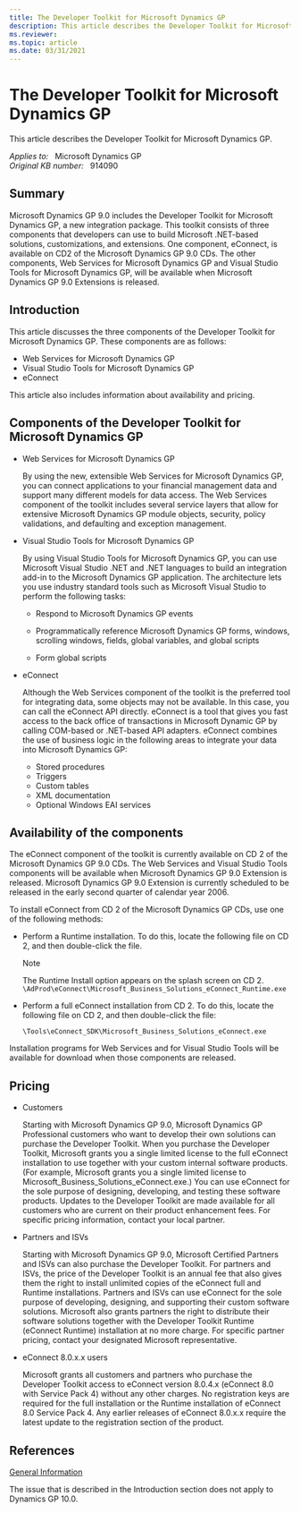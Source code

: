 ```yaml
---
title: The Developer Toolkit for Microsoft Dynamics GP
description: This article describes the Developer Toolkit for Microsoft Dynamics GP.
ms.reviewer: 
ms.topic: article
ms.date: 03/31/2021
---
```

# The Developer Toolkit for Microsoft Dynamics GP

This article describes the Developer Toolkit for Microsoft Dynamics GP.

_Applies to:_ &nbsp; Microsoft Dynamics GP  
_Original KB number:_ &nbsp; 914090

## Summary

Microsoft Dynamics GP 9.0 includes the Developer Toolkit for Microsoft Dynamics GP, a new integration package. This toolkit consists of three components that developers can use to build Microsoft .NET-based solutions, customizations, and extensions. One component, eConnect, is available on CD2 of the Microsoft Dynamics GP 9.0 CDs. The other components, Web Services for Microsoft Dynamics GP and Visual Studio Tools for Microsoft Dynamics GP, will be available when Microsoft Dynamics GP 9.0 Extensions is released.

## Introduction

This article discusses the three components of the Developer Toolkit for Microsoft Dynamics GP. These components are as follows:

- Web Services for Microsoft Dynamics GP
- Visual Studio Tools for Microsoft Dynamics GP
- eConnect

This article also includes information about availability and pricing.

## Components of the Developer Toolkit for Microsoft Dynamics GP

- Web Services for Microsoft Dynamics GP

  By using the new, extensible Web Services for Microsoft Dynamics GP, you can connect applications to your financial management data and support many different models for data access. The Web Services component of the toolkit includes several service layers that allow for extensive Microsoft Dynamics GP module objects, security, policy validations, and defaulting and exception management.

- Visual Studio Tools for Microsoft Dynamics GP

  By using Visual Studio Tools for Microsoft Dynamics GP, you can use Microsoft Visual Studio .NET and .NET languages to build an integration add-in to the Microsoft Dynamics GP application. The architecture lets you use industry standard tools such as Microsoft Visual Studio to perform the following tasks:

  - Respond to Microsoft Dynamics GP events

  - Programmatically reference Microsoft Dynamics GP forms, windows, scrolling windows, fields, global variables, and global scripts

  - Form global scripts

- eConnect

  Although the Web Services component of the toolkit is the preferred tool for integrating data, some objects may not be available. In this case, you can call the eConnect API directly. eConnect is a tool that gives you fast access to the back office of transactions in Microsoft Dynamic GP by calling COM-based or .NET-based API adapters. eConnect combines the use of business logic in the following areas to integrate your data into Microsoft Dynamics GP:

  - Stored procedures
  - Triggers
  - Custom tables
  - XML documentation
  - Optional Windows EAI services

## Availability of the components

The eConnect component of the toolkit is currently available on CD 2 of the Microsoft Dynamics GP 9.0 CDs. The Web Services and Visual Studio Tools components will be available when Microsoft Dynamics GP 9.0 Extension is released. Microsoft Dynamics GP 9.0 Extension is currently scheduled to be released in the early second quarter of calendar year 2006.

To install eConnect from CD 2 of the Microsoft Dynamics GP CDs, use one of the following methods:

- Perform a Runtime installation. To do this, locate the following file on CD 2, and then double-click the file.

   > [!NOTE]
   > The Runtime Install option appears on the splash screen on CD 2.
   > `\AdProd\eConnect\Microsoft_Business_Solutions_eConnect_Runtime.exe`

- Perform a full eConnect installation from CD 2. To do this, locate the following file on CD 2, and then double-click the file:

   `\Tools\eConnect_SDK\Microsoft_Business_Solutions_eConnect.exe`

Installation programs for Web Services and for Visual Studio Tools will be available for download when those components are released.

## Pricing

- Customers

  Starting with Microsoft Dynamics GP 9.0, Microsoft Dynamics GP Professional customers who want to develop their own solutions can purchase the Developer Toolkit. When you purchase the Developer Toolkit, Microsoft grants you a single limited license to the full eConnect installation to use together with your custom internal software products. (For example, Microsoft grants you a single limited license to Microsoft_Business_Solutions_eConnect.exe.) You can use eConnect for the sole purpose of designing, developing, and testing these software products. Updates to the Developer Toolkit are made available for all customers who are current on their product enhancement fees. For specific pricing information, contact your local partner.

- Partners and ISVs

  Starting with Microsoft Dynamics GP 9.0, Microsoft Certified Partners and ISVs can also purchase the Developer Toolkit. For partners and ISVs, the price of the Developer Toolkit is an annual fee that also gives them the right to install unlimited copies of the eConnect full and Runtime installations. Partners and ISVs can use eConnect for the sole purpose of developing, designing, and supporting their custom software solutions. Microsoft also grants partners the right to distribute their software solutions together with the Developer Toolkit Runtime (eConnect Runtime) installation at no more charge. For specific partner pricing, contact your designated Microsoft representative.

- eConnect 8.0.x.x users

  Microsoft grants all customers and partners who purchase the Developer Toolkit access to eConnect version 8.0.4.x (eConnect 8.0 with Service Pack 4) without any other charges. No registration keys are required for the full installation or the Runtime installation of eConnect 8.0 Service Pack 4. Any earlier releases of eConnect 8.0.x.x require the latest update to the registration section of the product.

## References

[General Information](/previous-versions/ms940704(v=msdn.10))

The issue that is described in the Introduction section does not apply to Dynamics GP 10.0.
